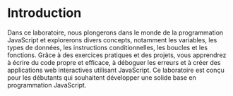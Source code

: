 # Introduction

Dans ce laboratoire, nous plongerons dans le monde de la programmation JavaScript et explorerons divers concepts, notamment les variables, les types de données, les instructions conditionnelles, les boucles et les fonctions. Grâce à des exercices pratiques et des projets, vous apprendrez à écrire du code propre et efficace, à déboguer les erreurs et à créer des applications web interactives utilisant JavaScript. Ce laboratoire est conçu pour les débutants qui souhaitent développer une solide base en programmation JavaScript.

